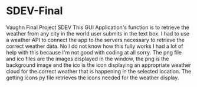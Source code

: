 # SDEV-Final
Vaughn Final Project SDEV
This GUI Application's function is to retrieve the weather from any city in the world user submits in the text box. I had to use a weather API to connect the app to the
servers necessary to retrieve the correct weather data. No I do not know how this fully works I had a lot of help with this because I'm not good with coding at all sorry.
The png file and ico files are the images displayed in the window, the png is the background image and the ico is the icon displaying an appropriate weather cloud for the
correct weather that is happening in the selected location. The getting icons py file retrieves the icons needed for the weather display.

